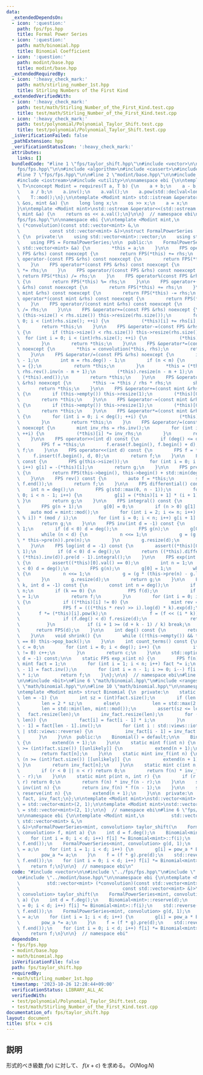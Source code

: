 ```yaml
---
data:
  _extendedDependsOn:
  - icon: ':question:'
    path: fps/fps.hpp
    title: Formal Power Series
  - icon: ':question:'
    path: math/binomial.hpp
    title: Binomial Coefficient
  - icon: ':question:'
    path: modint/base.hpp
    title: modint/base.hpp
  _extendedRequiredBy:
  - icon: ':heavy_check_mark:'
    path: math/stirling_number_1st.hpp
    title: Stirling Numbers of the First Kind
  _extendedVerifiedWith:
  - icon: ':heavy_check_mark:'
    path: test/math/Stirling_Number_of_the_First_Kind.test.cpp
    title: test/math/Stirling_Number_of_the_First_Kind.test.cpp
  - icon: ':heavy_check_mark:'
    path: test/polynomial/Polynomial_Taylor_Shift.test.cpp
    title: test/polynomial/Polynomial_Taylor_Shift.test.cpp
  _isVerificationFailed: false
  _pathExtension: hpp
  _verificationStatusIcon: ':heavy_check_mark:'
  attributes:
    links: []
  bundledCode: "#line 1 \"fps/taylor_shift.hpp\"\n#include <vector>\n\n#line 2 \"\
    fps/fps.hpp\"\n\n#include <algorithm>\n#include <cassert>\n#include <optional>\n\
    #line 7 \"fps/fps.hpp\"\n\n#line 2 \"modint/base.hpp\"\n\n#include <concepts>\n\
    #include <iostream>\n#include <utility>\n\nnamespace ebi {\n\ntemplate <class\
    \ T>\nconcept Modint = requires(T a, T b) {\n    a + b;\n    a - b;\n    a * b;\n\
    \    a / b;\n    a.inv();\n    a.val();\n    a.pow(std::declval<long long>());\n\
    \    T::mod();\n};\n\ntemplate <Modint mint> std::istream &operator>>(std::istream\
    \ &os, mint &a) {\n    long long x;\n    os >> x;\n    a = x;\n    return os;\n\
    }\n\ntemplate <Modint mint>\nstd::ostream &operator<<(std::ostream &os, const\
    \ mint &a) {\n    return os << a.val();\n}\n\n}  // namespace ebi\n#line 9 \"\
    fps/fps.hpp\"\n\nnamespace ebi {\n\ntemplate <Modint mint,\n          std::vector<mint>\
    \ (*convolution)(const std::vector<mint> &,\n                                \
    \           const std::vector<mint> &)>\nstruct FormalPowerSeries : std::vector<mint>\
    \ {\n  private:\n    using std::vector<mint>::vector;\n    using std::vector<mint>::vector::operator=;\n\
    \    using FPS = FormalPowerSeries;\n\n  public:\n    FormalPowerSeries(const\
    \ std::vector<mint> &a) {\n        *this = a;\n    }\n\n    FPS operator+(const\
    \ FPS &rhs) const noexcept {\n        return FPS(*this) += rhs;\n    }\n    FPS\
    \ operator-(const FPS &rhs) const noexcept {\n        return FPS(*this) -= rhs;\n\
    \    }\n    FPS operator*(const FPS &rhs) const noexcept {\n        return FPS(*this)\
    \ *= rhs;\n    }\n    FPS operator/(const FPS &rhs) const noexcept {\n       \
    \ return FPS(*this) /= rhs;\n    }\n    FPS operator%(const FPS &rhs) const noexcept\
    \ {\n        return FPS(*this) %= rhs;\n    }\n\n    FPS operator+(const mint\
    \ &rhs) const noexcept {\n        return FPS(*this) += rhs;\n    }\n    FPS operator-(const\
    \ mint &rhs) const noexcept {\n        return FPS(*this) -= rhs;\n    }\n    FPS\
    \ operator*(const mint &rhs) const noexcept {\n        return FPS(*this) *= rhs;\n\
    \    }\n    FPS operator/(const mint &rhs) const noexcept {\n        return FPS(*this)\
    \ /= rhs;\n    }\n\n    FPS &operator+=(const FPS &rhs) noexcept {\n        if\
    \ (this->size() < rhs.size()) this->resize(rhs.size());\n        for (int i =\
    \ 0; i < (int)rhs.size(); ++i) {\n            (*this)[i] += rhs[i];\n        }\n\
    \        return *this;\n    }\n\n    FPS &operator-=(const FPS &rhs) noexcept\
    \ {\n        if (this->size() < rhs.size()) this->resize(rhs.size());\n      \
    \  for (int i = 0; i < (int)rhs.size(); ++i) {\n            (*this)[i] -= rhs[i];\n\
    \        }\n        return *this;\n    }\n\n    FPS &operator*=(const FPS &rhs)\
    \ noexcept {\n        *this = convolution(*this, rhs);\n        return *this;\n\
    \    }\n\n    FPS &operator/=(const FPS &rhs) noexcept {\n        int n = deg()\
    \ - 1;\n        int m = rhs.deg() - 1;\n        if (n < m) {\n            *this\
    \ = {};\n            return *this;\n        }\n        *this = (*this).rev() *\
    \ rhs.rev().inv(n - m + 1);\n        (*this).resize(n - m + 1);\n        std::reverse((*this).begin(),\
    \ (*this).end());\n        return *this;\n    }\n\n    FPS &operator%=(const FPS\
    \ &rhs) noexcept {\n        *this -= *this / rhs * rhs;\n        shrink();\n \
    \       return *this;\n    }\n\n    FPS &operator+=(const mint &rhs) noexcept\
    \ {\n        if (this->empty()) this->resize(1);\n        (*this)[0] += rhs;\n\
    \        return *this;\n    }\n\n    FPS &operator-=(const mint &rhs) noexcept\
    \ {\n        if (this->empty()) this->resize(1);\n        (*this)[0] -= rhs;\n\
    \        return *this;\n    }\n\n    FPS &operator*=(const mint &rhs) noexcept\
    \ {\n        for (int i = 0; i < deg(); ++i) {\n            (*this)[i] *= rhs;\n\
    \        }\n        return *this;\n    }\n    FPS &operator/=(const mint &rhs)\
    \ noexcept {\n        mint inv_rhs = rhs.inv();\n        for (int i = 0; i < deg();\
    \ ++i) {\n            (*this)[i] *= inv_rhs;\n        }\n        return *this;\n\
    \    }\n\n    FPS operator>>(int d) const {\n        if (deg() <= d) return {};\n\
    \        FPS f = *this;\n        f.erase(f.begin(), f.begin() + d);\n        return\
    \ f;\n    }\n\n    FPS operator<<(int d) const {\n        FPS f = *this;\n   \
    \     f.insert(f.begin(), d, 0);\n        return f;\n    }\n\n    FPS operator-()\
    \ const {\n        FPS g(this->size());\n        for (int i = 0; i < (int)this->size();\
    \ i++) g[i] = -(*this)[i];\n        return g;\n    }\n\n    FPS pre(int sz) const\
    \ {\n        return FPS(this->begin(), this->begin() + std::min(deg(), sz));\n\
    \    }\n\n    FPS rev() const {\n        auto f = *this;\n        std::reverse(f.begin(),\
    \ f.end());\n        return f;\n    }\n\n    FPS differential() const {\n    \
    \    int n = deg();\n        FPS g(std::max(0, n - 1));\n        for (int i =\
    \ 0; i < n - 1; i++) {\n            g[i] = (*this)[i + 1] * (i + 1);\n       \
    \ }\n        return g;\n    }\n\n    FPS integral() const {\n        int n = deg();\n\
    \        FPS g(n + 1);\n        g[0] = 0;\n        if (n > 0) g[1] = 1;\n    \
    \    auto mod = mint::mod();\n        for (int i = 2; i <= n; i++) g[i] = (-g[mod\
    \ % i]) * (mod / i);\n        for (int i = 0; i < n; i++) g[i + 1] *= (*this)[i];\n\
    \        return g;\n    }\n\n    FPS inv(int d = -1) const {\n        int n =\
    \ 1;\n        if (d < 0) d = deg();\n        FPS g(n);\n        g[0] = (*this)[0].inv();\n\
    \        while (n < d) {\n            n <<= 1;\n            g = (g * 2 - g * g\
    \ * this->pre(n)).pre(n);\n        }\n        g.resize(d);\n        return g;\n\
    \    }\n\n    FPS log(int d = -1) const {\n        assert((*this)[0].val() ==\
    \ 1);\n        if (d < 0) d = deg();\n        return ((*this).differential() *\
    \ (*this).inv(d)).pre(d - 1).integral();\n    }\n\n    FPS exp(int d = -1) const\
    \ {\n        assert((*this)[0].val() == 0);\n        int n = 1;\n        if (d\
    \ < 0) d = deg();\n        FPS g(n);\n        g[0] = 1;\n        while (n < d)\
    \ {\n            n <<= 1;\n            g = (g * (this->pre(n) - g.log(n) + 1)).pre(n);\n\
    \        }\n        g.resize(d);\n        return g;\n    }\n\n    FPS pow(int64_t\
    \ k, int d = -1) const {\n        const int n = deg();\n        if (d < 0) d =\
    \ n;\n        if (k == 0) {\n            FPS f(d);\n            if (d > 0) f[0]\
    \ = 1;\n            return f;\n        }\n        for (int i = 0; i < n; i++)\
    \ {\n            if ((*this)[i] != 0) {\n                mint rev = (*this)[i].inv();\n\
    \                FPS f = (((*this * rev) >> i).log(d) * k).exp(d);\n         \
    \       f *= (*this)[i].pow(k);\n                f = (f << (i * k)).pre(d);\n\
    \                if (f.deg() < d) f.resize(d);\n                return f;\n  \
    \          }\n            if (i + 1 >= (d + k - 1) / k) break;\n        }\n  \
    \      return FPS(d);\n    }\n\n    int deg() const {\n        return (*this).size();\n\
    \    }\n\n    void shrink() {\n        while ((!this->empty()) && this->back()\
    \ == 0) this->pop_back();\n    }\n\n    int count_terms() const {\n        int\
    \ c = 0;\n        for (int i = 0; i < deg(); i++) {\n            if ((*this)[i]\
    \ != 0) c++;\n        }\n        return c;\n    }\n\n    std::optional<FPS> sqrt(int\
    \ d = -1) const;\n\n    static FPS exp_x(int n) {\n        FPS f(n);\n       \
    \ mint fact = 1;\n        for (int i = 1; i < n; i++) fact *= i;\n        f[n\
    \ - 1] = fact.inv();\n        for (int i = n - 1; i >= 0; i--) f[i - 1] = f[i]\
    \ * i;\n        return f;\n    }\n};\n\n}  // namespace ebi\n#line 2 \"math/binomial.hpp\"\
    \n\n#include <bit>\n#line 6 \"math/binomial.hpp\"\n#include <ranges>\n#line 8\
    \ \"math/binomial.hpp\"\n\n#line 10 \"math/binomial.hpp\"\n\nnamespace ebi {\n\
    \ntemplate <Modint mint> struct Binomial {\n  private:\n    static void extend(int\
    \ len = -1) {\n        int sz = (int)fact.size();\n        if (len < 0)\n    \
    \        len = 2 * sz;\n        else\n            len = std::max(2 * sz, (int)std::bit_ceil(std::uint32_t(len)));\n\
    \        len = std::min(len, mint::mod());\n        assert(sz <= len);\n     \
    \   fact.resize(len);\n        inv_fact.resize(len);\n        for (int i : std::views::iota(sz,\
    \ len)) {\n            fact[i] = fact[i - 1] * i;\n        }\n        inv_fact[len\
    \ - 1] = fact[len - 1].inv();\n        for (int i : std::views::iota(sz, len)\
    \ | std::views::reverse) {\n            inv_fact[i - 1] = inv_fact[i] * i;\n \
    \       }\n    }\n\n  public:\n    Binomial() = default;\n\n    Binomial(int n)\
    \ {\n        extend(n + 1);\n    }\n\n    static mint f(int n) {\n        if (n\
    \ >= (int)fact.size()) [[unlikely]] {\n            extend(n + 1);\n        }\n\
    \        return fact[n];\n    }\n\n    static mint inv_f(int n) {\n        if\
    \ (n >= (int)fact.size()) [[unlikely]] {\n            extend(n + 1);\n       \
    \ }\n        return inv_fact[n];\n    }\n\n    static mint c(int n, int r) {\n\
    \        if (r < 0 || n < r) return 0;\n        return f(n) * inv_f(r) * inv_f(n\
    \ - r);\n    }\n\n    static mint p(int n, int r) {\n        if (r < 0 || n <\
    \ r) return 0;\n        return f(n) * inv_f(n - r);\n    }\n\n    static mint\
    \ inv(int n) {\n        return inv_f(n) * f(n - 1);\n    }\n\n    static void\
    \ reserve(int n) {\n        extend(n + 1);\n    }\n\n  private:\n    static std::vector<mint>\
    \ fact, inv_fact;\n};\n\ntemplate <Modint mint>\nstd::vector<mint> Binomial<mint>::fact\
    \ = std::vector<mint>(2, 1);\n\ntemplate <Modint mint>\nstd::vector<mint> Binomial<mint>::inv_fact\
    \ = std::vector<mint>(2, 1);\n\n}  // namespace ebi\n#line 6 \"fps/taylor_shift.hpp\"\
    \n\nnamespace ebi {\n\ntemplate <Modint mint,\n          std::vector<mint> (*convolution)(const\
    \ std::vector<mint> &,\n                                           const std::vector<mint>\
    \ &)>\nFormalPowerSeries<mint, convolution> taylor_shift(\n    FormalPowerSeries<mint,\
    \ convolution> f, mint a) {\n    int d = f.deg();\n    Binomial<mint>::reserve(d);\n\
    \    for (int i = 0; i < d; i++) f[i] *= Binomial<mint>::f(i);\n    std::reverse(f.begin(),\
    \ f.end());\n    FormalPowerSeries<mint, convolution> g(d, 1);\n    mint pow_a\
    \ = a;\n    for (int i = 1; i < d; i++) {\n        g[i] = pow_a * Binomial<mint>::inv_f(i);\n\
    \        pow_a *= a;\n    }\n    f = (f * g).pre(d);\n    std::reverse(f.begin(),\
    \ f.end());\n    for (int i = 0; i < d; i++) f[i] *= Binomial<mint>::inv_f(i);\n\
    \    return f;\n}\n\n}  // namespace ebi\n"
  code: "#include <vector>\n\n#include \"../fps/fps.hpp\"\n#include \"../math/binomial.hpp\"\
    \n#include \"../modint/base.hpp\"\n\nnamespace ebi {\n\ntemplate <Modint mint,\n\
    \          std::vector<mint> (*convolution)(const std::vector<mint> &,\n     \
    \                                      const std::vector<mint> &)>\nFormalPowerSeries<mint,\
    \ convolution> taylor_shift(\n    FormalPowerSeries<mint, convolution> f, mint\
    \ a) {\n    int d = f.deg();\n    Binomial<mint>::reserve(d);\n    for (int i\
    \ = 0; i < d; i++) f[i] *= Binomial<mint>::f(i);\n    std::reverse(f.begin(),\
    \ f.end());\n    FormalPowerSeries<mint, convolution> g(d, 1);\n    mint pow_a\
    \ = a;\n    for (int i = 1; i < d; i++) {\n        g[i] = pow_a * Binomial<mint>::inv_f(i);\n\
    \        pow_a *= a;\n    }\n    f = (f * g).pre(d);\n    std::reverse(f.begin(),\
    \ f.end());\n    for (int i = 0; i < d; i++) f[i] *= Binomial<mint>::inv_f(i);\n\
    \    return f;\n}\n\n}  // namespace ebi"
  dependsOn:
  - fps/fps.hpp
  - modint/base.hpp
  - math/binomial.hpp
  isVerificationFile: false
  path: fps/taylor_shift.hpp
  requiredBy:
  - math/stirling_number_1st.hpp
  timestamp: '2023-10-26 12:28:44+09:00'
  verificationStatus: LIBRARY_ALL_AC
  verifiedWith:
  - test/polynomial/Polynomial_Taylor_Shift.test.cpp
  - test/math/Stirling_Number_of_the_First_Kind.test.cpp
documentation_of: fps/taylor_shift.hpp
layout: document
title: $f(x + c)$
---
```


## 説明

形式的べき級数 $f(x)$ に対して、 $f(x + c)$ を求める。
$O(N \log N)$